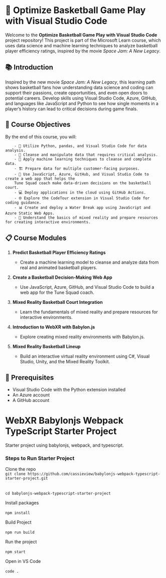 # 🏀 Optimize Basketball Game Play with Visual Studio Code

Welcome to the **Optimize Basketball Game Play with Visual Studio Code** project repository! This project is part of the Microsoft Learn course, which uses data science and machine learning techniques to analyze basketball player efficiency ratings, inspired by the movie *Space Jam: A New Legacy*.

## 📚 Introduction

Inspired by the new movie *Space Jam: A New Legacy*, this learning path shows basketball fans how understanding data science and coding can support their passions, create opportunities, and even open doors to potential careers. Develop skills using Visual Studio Code, Azure, GitHub, and languages like JavaScript and Python to see how single moments in a player’s history can lead to critical decisions during game finals.

## 🎯 Course Objectives

By the end of this course, you will:

        - 🐍 Utilize Python, pandas, and Visual Studio Code for data analysis.
        - 🧹 Cleanse and manipulate data that requires critical analysis.
        - 🤖 Apply machine learning techniques to cleanse and complete data.
        - 🏗️ Prepare data for multiple customer-facing purposes.
        - 🏀 Use JavaScript, Azure, GitHub, and Visual Studio Code to create a web app that helps the 
        Tune Squad coach make data-driven decisions on the basketball court.
        - 💻 Deploy applications in the cloud using GitHub Actions.
        - 🌐 Explore the CodeTour extension in Visual Studio Code for coding guidance.
        - 📊 Create and deploy a Water Break app using JavaScript and Azure Static Web Apps.
        - 🚀 Understand the basics of mixed reality and prepare resources for creating interactive environments.

## 📋 Course Modules

1. **Predict Basketball Player Efficiency Ratings**
    - Create a machine learning model to cleanse and analyze data from real and animated basketball players.

2. **Create a Basketball Decision-Making Web App**
    - Use JavaScript, Azure, GitHub, and Visual Studio Code to build a web app for the Tune Squad coach.

3. **Mixed Reality Basketball Court Integration**
    - Learn the fundamentals of mixed reality and prepare resources for interactive environments.

4. **Introduction to WebXR with Babylon.js**
    - Explore creating mixed reality environments with Babylon.js.

5. **Mixed Reality Basketball Lineup**
    - Build an interactive virtual reality environment using C#, Visual Studio, Unity, and the Mixed Reality Toolkit.

## 📝 Prerequisites

- Visual Studio Code with the Python extension installed
- An Azure account
- A GitHub account

# WebXR Babylonjs Webpack TypeScript Starter Project	
Starter project using babylonjs, webpack, and typescript.	

### Steps to Run Starter Project	
Clone the repo <br>	
`git clone https://github.com/cassieview/babylonjs-webpack-typescript-starter-project.git`	
<br>	
`cd babylonjs-webpack-typescript-starter-project`	

Install packages <br>	
`npm install`	

Build Project <br>	
`npm run build`	

Run the project <br>	
`npm start`	

Open in VS Code <br>	
`code .`
